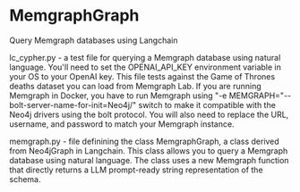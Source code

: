 # MemgraphGraph
Query Memgraph databases using Langchain

lc_cypher.py - a test file for querying a Memgraph database using natural language. You'll need to set the OPENAI_API_KEY environment variable in your OS to your OpenAI key. This file tests against the Game of Thrones deaths dataset you can load from Memgraph Lab.
If you are running Memgraph in Docker, you have to run Memgraph using "-e MEMGRAPH="--bolt-server-name-for-init=Neo4j/" switch to make it compatible with the Neo4j drivers using the bolt protocol.
You will also need to replace the URL, username, and password to match your Memgraph instance.

memgraph.py - file definining the class MemgraphGraph, a class derived from Neo4jGraph in Langchain. This class allows you to query a Memgraph database using natural language. The class uses a new Memgraph function that directly returns a LLM prompt-ready string representation of the schema.
